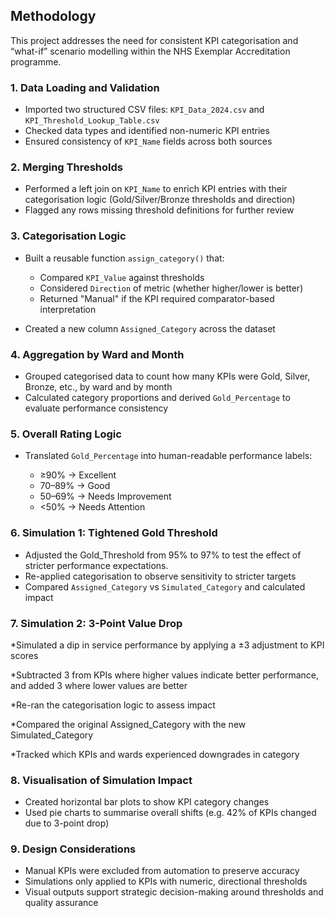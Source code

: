 ## Methodology

This project addresses the need for consistent KPI categorisation and “what-if” scenario modelling within the NHS Exemplar Accreditation programme.

### 1. Data Loading and Validation

* Imported two structured CSV files: `KPI_Data_2024.csv` and `KPI_Threshold_Lookup_Table.csv`
* Checked data types and identified non-numeric KPI entries
* Ensured consistency of `KPI_Name` fields across both sources

### 2. Merging Thresholds

* Performed a left join on `KPI_Name` to enrich KPI entries with their categorisation logic (Gold/Silver/Bronze thresholds and direction)
* Flagged any rows missing threshold definitions for further review

### 3. Categorisation Logic

* Built a reusable function `assign_category()` that:

  * Compared `KPI_Value` against thresholds
  * Considered `Direction` of metric (whether higher/lower is better)
  * Returned "Manual" if the KPI required comparator-based interpretation
* Created a new column `Assigned_Category` across the dataset

### 4. Aggregation by Ward and Month

* Grouped categorised data to count how many KPIs were Gold, Silver, Bronze, etc., by ward and by month
* Calculated category proportions and derived `Gold_Percentage` to evaluate performance consistency

### 5. Overall Rating Logic

* Translated `Gold_Percentage` into human-readable performance labels:

  * ≥90% → Excellent
  * 70–89% → Good
  * 50–69% → Needs Improvement
  * <50% → Needs Attention

### 6. Simulation 1: Tightened Gold Threshold

* Adjusted the Gold_Threshold from 95% to 97% to test the effect of stricter performance expectations.
* Re-applied categorisation to observe sensitivity to stricter targets
* Compared `Assigned_Category` vs `Simulated_Category` and calculated impact

### 7. Simulation 2: 3-Point Value Drop

*Simulated a dip in service performance by applying a ±3 adjustment to KPI scores

*Subtracted 3 from KPIs where higher values indicate better performance, and added 3 where lower values are better

*Re-ran the categorisation logic to assess impact

*Compared the original Assigned_Category with the new Simulated_Category

*Tracked which KPIs and wards experienced downgrades in category

### 8. Visualisation of Simulation Impact

* Created horizontal bar plots to show KPI category changes
* Used pie charts to summarise overall shifts (e.g. 42% of KPIs changed due to 3-point drop)

### 9. Design Considerations

* Manual KPIs were excluded from automation to preserve accuracy
* Simulations only applied to KPIs with numeric, directional thresholds
* Visual outputs support strategic decision-making around thresholds and quality assurance
